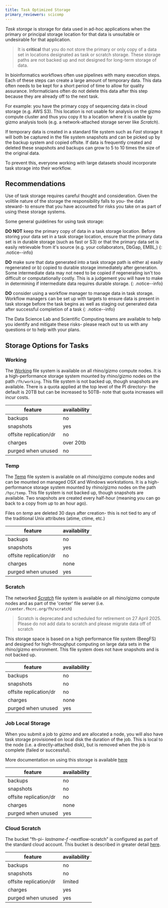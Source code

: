 ```yaml
---
title: Task Optimized Storage
primary_reviewers: scicomp
---
```



_Task storage_ is storage for data used in ad-hoc applications when the primary or principal storage location for that data is unsuitable or undesirable for that application.

> It is **critical** that you do not store the primary or only copy of a data set in locations designated as task or scratch storage.  These storage paths are not backed up and not designed for long-term storage of data.

In bioinformatics workflows often use pipelines with many execution steps. Each of these steps can create a large amount of temporary data. This data often needs to be  kept for a short period of time to allow for quality assurance.  Informaticians often do not delete this data after this step because they are already off to the next task.

For example: you have the primary copy of sequencing data in cloud storage (e.g. AWS S3).  This location is not usable for analysis on the gizmo compute cluster and thus you copy it to a location where it is usable by gizmo analysis tools (e.g. a network-attached storage server like _Scratch_).

If temporary data is created in a standard file system such as _Fast_ storage it will both be captured in the file system snapshots and can be picked up by the backup system and copied offsite.  If data is frequently created and deleted these snapshots and backups can grow to 5 to 10 times the size of the original data.

To prevent this, everyone working with large datasets should incorporate task storage into their workflow.

## Recommendations

Use of task storage requires careful thought and consideration. Given the volitile nature of the storage the responsibility falls to you- the data steward- to ensure that you have accounted for risks you take on as part of using these storage systems.

Some general guidelines for using task storage:

**DO NOT** keep the primary copy of data in a task storage location.  Before storing your data set in a task storage location, ensure that the primary data set is in durable storage (such as fast or S3) or that the primary data set is easily retrievable from it's source (e.g. your collaborators, DbGap, EMBL,)
{: .notice--info}

**DO** make sure that data generated into a task storage path is either a) easily regenerated or b) copied to durable storage immediately after generation.  Some intermediate data may not need to be copied if regenerating isn't too difficult or computationally costly.  This is a judgement you will have to make in determining if intermediate data requires durable storage.
{: .notice--info}

**DO** consider using a workflow manager to manage data in task storage.  Workflow managers can be set up with targets to ensure data is present in task storage before the task begins as well as staging out generated data after successful completion of a task
{: .notice--info}

The Data Science Lab and Scientific Computing teams are available to help you identify and mitigate these risks- please reach out to us with any questions or to help with your plans.

## Storage Options for Tasks

### Working

The [Working](/scicomputing/store_working) file system is available on all rhino/gizmo compute nodes.  It is a high-performance storage system mounted by rhino/gizmo nodes on the path `/fh/working`.  This file system is not backed up, though snapshots are available.  There is a quota applied at the top level of the PI directory- the default is 20TB but can be increased to 50TB- note that quota increases will incur costs.

| feature                 | availability |
|-------------------------|--------------|
| backups                 | no           |
| snapshots               | yes          |
| offsite replication/dr  | no           |
| charges                 | over 20tb    |
| purged when unused      | no           |

### Temp

The [Temp](/scicomputing/store_temp) file system is available on all rhino/gizmo compute nodes and can be mounted on managed OSX and Windows workstations.  It is a high-performance storage system mounted by rhino/gizmo nodes on the path `/hpc/temp`.  This file system is not backed up, though snapshots are available.  Two snapshots are created every half-hour (meaning you can go back to a copy from up to an hour ago).

Files on _temp_ are deleted 30 days after creation- this is not tied to any of the traditional Unix attributes (atime, ctime, etc.)

| feature                 | availability |
|-------------------------|--------------|
| backups                 | no           |
| snapshots               | yes          |
| offsite replication/dr  | no           |
| charges                 | none         |
| purged when unused      | yes          |

### Scratch

The networked [_Scratch_](/scicomputing/store_scratch) file system is available on all rhino/gizmo compute nodes and as part of the 'center' file server (i.e. `//center.fhcrc.org/fh/scratch`)

> Scratch is deprecated and scheduled for retirement on 27 April 2025. Please do not add data to scratch and please migrate data off of scratch

This storage space is based on a high performance file system (BeegFS) and designed for high-throughput computing on large data sets in the rhino/gizmo environment.  This file system does not have snapshots and is not backed up.

| feature | availability |
|---------|--------------|
| backups | no           |
| snapshots | no         |
| offsite replication/dr | no |
| charges | none |
| purged when unused | yes |

### Job Local Storage

When you submit a job to _gizmo_ and are allocated a node, you will also have task storage provisioned on local disk the duration of the job.  This is local to the node (i.e. a directly-attached disk), but is removed when the job is complete (failed or successful).

More documentation on using this storage is available [here](/compdemos/store_job_local)

| feature | availability |
|---------|--------------|
| backups | no           |
| snapshots | no         |
| offsite replication/dr | no |
| charges | none |
| purged when unused | yes |

### Cloud Scratch

The bucket "fh-pi- _lastname-f_ -nextflow-scratch" is configured as part of the standard cloud account.  This bucket is described in greater detail [here](/scicomputing/store_objectstore/#scratch-s3-bucket).

| feature | availability |
|---------|--------------|
| backups | no           |
| snapshots | no         |
| offsite replication/dr | limited |
| charges | yes |
| purged when unused | yes |
